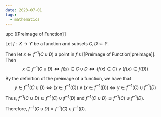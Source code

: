```yaml
---
date: 2023-07-01
tags:
  - mathematics
---
```

up:: [[Preimage of Function]]

Let $f: X \to Y$ be a function and subsets $C, D \subset Y$.

Then let $x \in f^{-1}(C \cup D)$ a point in $f$'s [[Preimage of Function|preimage]]. Then
$$
x \in f^{-1}(C \cup D) \iff f(x) \in C \cup D \iff (f(x) \in C) \lor (f(x) \in f(D))
$$

By the definition of the preimage of a function, we have that 
$$
y \in f^{-1}(C \cup D) \iff (x \in f^{-1}(C)) \lor (x \in f^{-1}(D)) \iff y \in f^{-1}(C) \cup f^{-1}(D)
$$

Thus, $f^{-1}(C \cup D) \subseteq f^{-1}(C) \cup f^{-1}(D)$ and $f^{-1}(C \cup D) \supseteq f^{-1}(C) \cup f^{-1}(D)$. 

Therefore, $f^{-1}(C \cup D) = f^{-1}(C) \cup f^{-1}(D)$.
